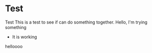 # Test
Test
This is a test to see if can do something together.
Hello, I'm trying something
 * It is working

helloooo
